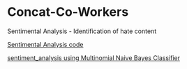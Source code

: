 # Concat-Co-Workers
Sentimental Analysis - Identification of hate content


[Sentimental Analysis code](https://colab.research.google.com/drive/1XQyVPgHcdlQykv8-0kNzNvebF22wipOj?usp=sharing)



[sentiment_analysis using Multinomial Naive Bayes Classifier](https://colab.research.google.com/drive/1KAVNvtd-zUevq6zzgNQ1pt8d7gCS0kB7?usp=sharing)
